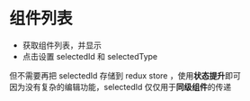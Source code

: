 # 组件列表

- 获取组件列表，并显示
- 点击设置 selectedId 和 selectedType

但不需要再把 selectedId 存储到 redux store ，使用**状态提升**即可<br>
因为没有复杂的编辑功能，selectedId 仅仅用于**同级组件**的传递
